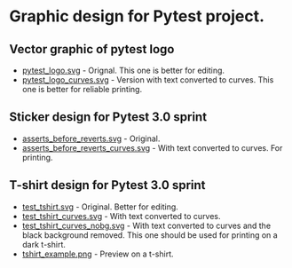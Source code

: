 # Graphic design for Pytest project.

## Vector graphic of pytest logo

* [pytest_logo.svg](https://github.com/kvas-it/pytest-design/blob/master/pytest_logo.svg)	- Orignal. This one is better for editing.
* [pytest_logo_curves.svg](https://github.com/kvas-it/pytest-design/blob/master/pytest_logo_curves.svg) - Version with text converted to curves. This one is better for reliable printing.

## Sticker design for Pytest 3.0 sprint

* [asserts_before_reverts.svg](https://github.com/kvas-it/pytest-design/blob/master/asserts_before_reverts.svg) - Original.
* [asserts_before_reverts_curves.svg](https://github.com/kvas-it/pytest-design/blob/master/asserts_before_reverts_curves.svg) - With text converted to curves. For printing.

## T-shirt design for Pytest 3.0 sprint

* [test_tshirt.svg](https://github.com/kvas-it/pytest-design/blob/master/test_tshirt.svg)	- Original. Better for editing.
* [test_tshirt_curves.svg](https://github.com/kvas-it/pytest-design/blob/master/test_tshirt_curves.svg) - With text converted to curves.
* [test_tshirt_curves_nobg.svg](https://github.com/kvas-it/pytest-design/blob/master/test_tshirt_curves_nobg.svg) - With text converted to curves and the black background removed. This one should be used for printing on a dark t-shirt.
* [tshirt_example.png](https://github.com/kvas-it/pytest-design/blob/master/tshirt_example.png) - Preview on a t-shirt.
